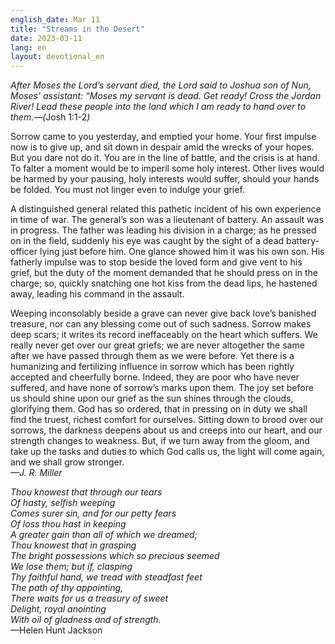 ```yaml
---
english_date: Mar 11
title: "Streams in the Desert"
date: 2023-03-11
lang: en
layout: devotional_en
---
```





<p><em>After Moses the Lord’s servant died, the Lord said to Joshua son of Nun, Moses’ assistant: “Moses my servant is dead. Get ready! Cross the Jordan River! Lead these people into the land which I am ready to hand over to them.—(</em>Josh 1:1-2<em>)</em>

</p>

<p>Sorrow came to you yesterday, and emptied your home. Your first impulse now is to give up, and sit down in despair amid the wrecks of your hopes. But you dare not do it. You are in the line of battle, and the crisis is at hand. To falter a moment would be to imperil some holy interest. Other lives would be harmed by your pausing, holy interests would suffer, should your hands be folded. You must not linger even to indulge your grief.

</p>

<p>A distinguished general related this pathetic incident of his own experience in time of war. The general’s son was a lieutenant of battery. An assault was in progress. The father was leading his division in a charge; as he pressed on in the field, suddenly his eye was caught by the sight of a dead battery-officer lying just before him. One glance showed him it was his own son. His fatherly impulse was to stop beside the loved form and give vent to his grief, but the duty of the moment demanded that he should press on in the charge; so, quickly snatching one hot kiss from the dead lips, he hastened away, leading his command in the assault.

</p>

<p>Weeping inconsolably beside a grave can never give back love’s banished treasure, nor can any blessing come out of such sadness. Sorrow makes deep scars; it writes its record ineffaceably on the heart which suffers. We really never get over our great griefs; we are never altogether the same after we have passed through them as we were before. Yet there is a humanizing and fertilizing influence in sorrow which has been rightly accepted and cheerfully borne. Indeed, they are poor who have never suffered, and have none of sorrow’s marks upon them. The joy set before us should shine upon our grief as the sun shines through the clouds, glorifying them. God has so ordered, that in pressing on in duty we shall find the truest, richest comfort for ourselves. Sitting down to brood over our sorrows, the darkness deepens about us and creeps into our heart, and our strength changes to weakness. But, if we turn away from the gloom, and take up the tasks and duties to which God calls us, the light will come again, and we shall grow stronger.<br/> <em>—J. R. Miller</em>

</p>

<p><em>Thou knowest that through our tears</em><br/> <em><em>Of hasty, selfish weeping</em><br/> <em>Comes surer sin, and for our petty fears</em><br/> <em>Of loss thou hast in keeping</em><br/> <em>A greater gain than all of which we dreamed;</em><br/> <em>Thou knowest that in grasping</em><br/> <em>The bright possessions which so precious seemed</em><br/> <em>We lose them; but if, clasping</em><br/> <em>Thy faithful hand, we tread with steadfast feet</em><br/> <em>The path of thy appointing,</em><br/> <em>There waits for us a treasury of sweet</em><br/> <em>Delight, royal anointing</em><br/> <em>With oil of gladness and of strength.</em></em><br/> —Helen Hunt Jackson

</p>

<p></p>